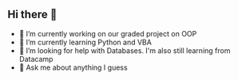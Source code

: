 ## Hi there 👋
- 🔭 I’m currently working on our graded project on OOP
- 🌱 I’m currently learning Python and VBA
- 🤔 I’m looking for help with Databases. I'm also still learning from Datacamp
- 💬 Ask me about anything I guess
<!--
**Zero-Base-1/Zero-Base-1** is a ✨ _special_ ✨ repository because its `README.md` (this file) appears on your GitHub profile.

Here are some ideas to get you started:


-->

